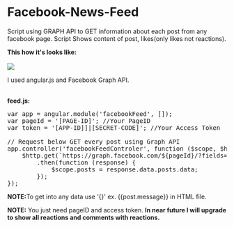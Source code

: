 # Facebook-News-Feed
Script using GRAPH API to GET information about each post from any facebook page. Script Shows content of post, likes(only likes not reactions).


<strong>This how it's looks like:</strong></br></br>
<img src="http://s6808.chomikuj.pl/ChomikImage.aspx?e=VQkO9D5dhSjm_3Y5N77hcJcDBVFSo5vwn1II_Fkb26TeaSTvk6dmekU3svcPZmEZSnVliDq32XUsCY0rdF5o8iaz62DrFTLU0J5qxhmDygs&pv=2" />


I used angular.js and Facebook Graph API.</br></br>

<strong>feed.js:</strong>
<pre>
var app = angular.module('facebookFeed', []);
var pageId = '[PAGE-ID]'; //Your PageID
var token = '[APP-ID]]|[SECRET-CODE]'; //Your Access Token

// Request below GET every post using Graph API
app.controller('facebookFeedControler', function ($scope, $http) {
    $http.get(`https://graph.facebook.com/${pageId}/?fields=posts.limit(10){message,likes.limit(0).summary(1),created_time}&access_token=${token}`)
        .then(function (response) {
            $scope.posts = response.data.posts.data;
        });
});
</pre>

<strong>NOTE:</strong>To get into any data use '{}' ex. {{post.message}} in HTML file.


<strong>NOTE:</strong> You just need pageID and access token. <strong>In near future I will upgrade to show all reactions and comments with reactions.</strong>
